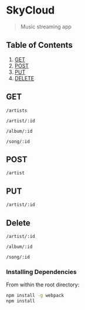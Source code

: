 # SkyCloud

> Music streaming app

## Table of Contents

1. [GET](#get)
2. [POST](#post)
3. [PUT](#put)
4. [DELETE](#development)

## GET

```
/artists
```

```
/artist/:id
```

```
/album/:id
```

```
/song/:id
```

## POST

```
/artist
```
## PUT

```
/artist/:id
```
## Delete

```
/artist/:id
```

```
/album/:id
```

```
/song/:id
```

### Installing Dependencies

From within the root directory:

```sh
npm install -g webpack
npm install
```

